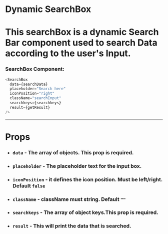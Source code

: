 # Dynamic SearchBox

# This searchBox is a dynamic Search Bar component used to search Data according to the user's Input.

### SearchBox Component:

```js
<SearchBox
  data={searchData}
  placeholder="Search here"
  iconPosition="right"
  className="searchInput"
  searchkeys={searchkeys}
  result={getResult}
/>
```

---

# Props

- ### `data` - The array of objects. This prop is required.
- ### `placeholder` - The placeholder text for the input box.
- ### `iconPosition` - it defines the icon position. Must be left/right. Default `false`
- ### `className` - className must string. Default `""`
- ### `searchkeys` - The array of object keys.This prop is required.
- ### `result` - This will print the data that is searched.
